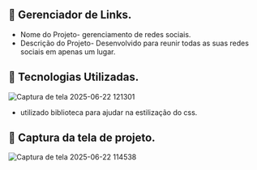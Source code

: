 ## 📌 Gerenciador de Links.
*  Nome do Projeto- gerenciamento de redes sociais.
*  Descrição do Projeto- Desenvolvido para reunir todas as suas redes sociais em apenas um lugar.
## 📌 Tecnologias Utilizadas.
![Captura de tela 2025-06-22 121301](https://github.com/user-attachments/assets/3df4d703-e638-4171-8b17-8b29f0ac5535)
* utilizado biblioteca para ajudar na estilização do css.
## 📌 Captura da tela de projeto.
![Captura de tela 2025-06-22 114538](https://github.com/user-attachments/assets/03956ee9-cd2b-4d34-b8d8-07672361731a)

